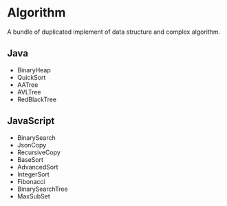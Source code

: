 # Algorithm

A bundle of duplicated implement of data structure and complex algorithm.

## Java

- BinaryHeap
- QuickSort
- AATree
- AVLTree
- RedBlackTree

## JavaScript

- BinarySearch
- JsonCopy
- RecursiveCopy
- BaseSort
- AdvancedSort
- IntegerSort
- Fibonacci
- BinarySearchTree
- MaxSubSet
